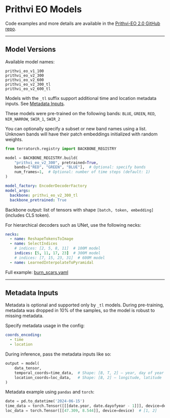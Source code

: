 # Prithvi EO Models

Code examples and more details are available in the [Prithvi-EO 2.0 GitHub repo](https://github.com/NASA-IMPACT/Prithvi-EO-2.0).

---

## Model Versions

Available model names:

```text
prithvi_eo_v1_100
prithvi_eo_v2_300
prithvi_eo_v2_600
prithvi_eo_v2_300_tl
prithvi_eo_v2_600_tl
```

Models with the `_tl` suffix support additional time and location metadata inputs. See [Metadata Inputs](#metadata-inputs).

These models were pre-trained on the following bands:
`BLUE`, `GREEN`, `RED`, `NIR_NARROW`, `SWIR_1`, `SWIR_2`

You can optionally specify a subset or new band names using a list. Unknown bands will have their patch embeddings initialized with random weights.

```python
from terratorch.registry import BACKBONE_REGISTRY

model = BACKBONE_REGISTRY.build(
    "prithvi_eo_v2_300", pretrained=True,
    bands=["RED", "GREEN", "BLUE"],  # Optional: specify bands
    num_frames=1,  # Optional: number of time steps (default: 1)
)
```

```yaml
model_factory: EncoderDecoderFactory
model_args:
  backbone: prithvi_eo_v2_300_tl
  backbone_pretrained: True
```

Backbone output: list of tensors with shape `[batch, token, embedding]` (includes CLS token).

For hierarchical decoders such as UNet, use the following necks:

```yaml
necks:
  - name: ReshapeTokensToImage
  - name: SelectIndices
    # indices: [2, 5, 8, 11]  # 100M model
    indices: [5, 11, 17, 23]  # 300M model
    # indices: [7, 15, 23, 31]  # 600M model
  - name: LearnedInterpolateToPyramidal
```

Full example: [burn\_scars.yaml](https://github.com/IBM/terratorch/blob/main/examples/confs/burn_scars.yaml)

---

## Metadata Inputs

Metadata is optional and supported only by `_tl` models. During pre-training, metadata was dropped in 10% of the samples, so the model is robust to missing metadata.

Specify metadata usage in the config:

```yaml
coords_encoding:
  - time
  - location
```

During inference, pass the metadata inputs like so:

```python
output = model(
    data_tensor,
    temporal_coords=time_data,  # Shape: [B, T, 2] — year, day of year (0–364)
    location_coords=loc_data,   # Shape: [B, 2] — longitude, latitude
)
```

Metadata example using `pandas` and `torch`:

```python
date = pd.to_datetime('2024-06-15')
time_data = torch.Tensor([[[date.year, date.dayofyear - 1]]], device=device)  # [1, 1, 2]
loc_data = torch.Tensor([[47.309, 8.544]], device=device)  # [1, 2]
```
